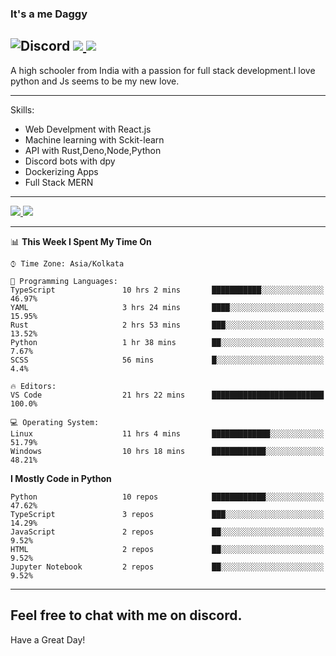 
### It's a me Daggy

![Discord](https://img.shields.io/discord/491175207122370581?color=black&label=Discord&logo=discord) ![](https://img.shields.io/endpoint?url=https://dev.discordprofiles.me/api/badge/vscode/491174779278065689)<a href="https://github.com/Daggy1234">
  <img src="https://komarev.com/ghpvc/?username=Daggy1234&style=flat-square" />
</a>
 ----

A high schooler from India with a passion for full stack development.I love python and Js seems to be my new love. 

-----

Skills:

- Web Develpment with React.js
- Machine learning with Sckit-learn
- API with Rust,Deno,Node,Python
- Discord bots with dpy
- Dockerizing Apps
- Full Stack MERN

-----
<a href="https://github.com/Daggy1234">
  <img src="https://github-readme-stats.vercel.app/api?username=Daggy1234&show_icons=true&hide_border=true" />
</a><a href="https://github.com/Daggy1234">
  <img src="https://github-readme-stats.vercel.app/api/top-langs/?username=Daggy1234&layout=compact&langs_count=9&hide=css,html" />
</a>

---

<!--START_SECTION:waka-->
📊 **This Week I Spent My Time On** 

```text
⌚︎ Time Zone: Asia/Kolkata

💬 Programming Languages: 
TypeScript               10 hrs 2 mins       ███████████░░░░░░░░░░░░░░   46.97% 
YAML                     3 hrs 24 mins       ████░░░░░░░░░░░░░░░░░░░░░   15.95% 
Rust                     2 hrs 53 mins       ███░░░░░░░░░░░░░░░░░░░░░░   13.52% 
Python                   1 hr 38 mins        ██░░░░░░░░░░░░░░░░░░░░░░░   7.67% 
SCSS                     56 mins             █░░░░░░░░░░░░░░░░░░░░░░░░   4.4%

🔥 Editors: 
VS Code                  21 hrs 22 mins      █████████████████████████   100.0%

💻 Operating System: 
Linux                    11 hrs 4 mins       █████████████░░░░░░░░░░░░   51.79% 
Windows                  10 hrs 18 mins      ████████████░░░░░░░░░░░░░   48.21%

```

**I Mostly Code in Python** 

```text
Python                   10 repos            ████████████░░░░░░░░░░░░░   47.62% 
TypeScript               3 repos             ███░░░░░░░░░░░░░░░░░░░░░░   14.29% 
JavaScript               2 repos             ██░░░░░░░░░░░░░░░░░░░░░░░   9.52% 
HTML                     2 repos             ██░░░░░░░░░░░░░░░░░░░░░░░   9.52% 
Jupyter Notebook         2 repos             ██░░░░░░░░░░░░░░░░░░░░░░░   9.52%

```



<!--END_SECTION:waka-->

---

Feel free to chat with me on discord.
-----
Have a Great Day!
